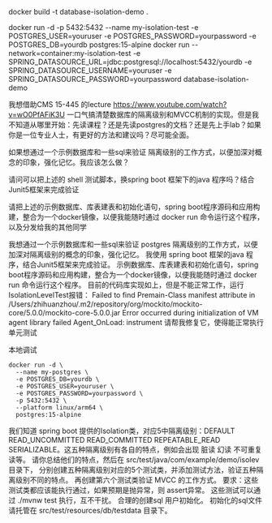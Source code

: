 

docker build -t database-isolation-demo .


docker run -d -p 5432:5432 --name my-isolation-test -e POSTGRES_USER=youruser -e POSTGRES_PASSWORD=yourpassword -e POSTGRES_DB=yourdb  postgres:15-alpine
docker run --network=container:my-isolation-test  -e SPRING_DATASOURCE_URL=jdbc:postgresql://localhost:5432/yourdb -e SPRING_DATASOURCE_USERNAME=youruser -e SPRING_DATASOURCE_PASSWORD=yourpassword  database-isolation-demo


我想借助CMS 15-445 的lecture https://www.youtube.com/watch?v=wO0PfAFiK3U 一口气搞清楚数据库的隔离级别和MVCC机制的实现。但是我不知道从哪里开始：先读课程？还是先读postgres的文档？还是先上手lab？如果你是一位专业人士，有更好的方法和建议吗？尽可能全面。

如果想通过一个示例数据库和一些sql来验证 隔离级别的工作方式，以便加深对概念的印象，强化记忆。我应该怎么做？

请问可以把上述的 shell 测试脚本，换spring boot 框架下的java 程序吗？结合Junit5框架来完成验证

请把上述的示例数据库、库表建表和初始化语句，spring boot程序源码和应用构建，整合为一个docker镜像，以便我能随时通过 docker run 命令运行这个程序，以及分发给我的其他同学



我想通过一个示例数据库和一些sql来验证 postgres 隔离级别的工作方式，以便加深对隔离级别的概念的印象，强化记忆。
我使用 spring boot 框架的java 程序，结合Junit5框架来完成验证。
示例数据库、库表建表和初始化语句，spring boot程序源码和应用构建，整合为一个docker镜像，以便我能随时通过 docker run 命令运行这个程序。
目前的代码库实现如上，但是不能正常工作，运行 IsolationLevelTest报错：
Failed to find Premain-Class manifest attribute in /Users/zhihuanzhou/.m2/repository/org/mockito/mockito-core/5.0.0/mockito-core-5.0.0.jar
Error occurred during initialization of VM
agent library failed Agent_OnLoad: instrument
请帮我修复它，使得能正常执行单元测试

本地调试

```base
docker run -d \
  --name my-postgres \
  -e POSTGRES_DB=yourdb \
  -e POSTGRES_USER=youruser \
  -e POSTGRES_PASSWORD=yourpassword \
  -p 5432:5432 \
  --platform linux/arm64 \
  postgres:15-alpine

```



我们知道 spring boot 提供的Isolation类，对应5中隔离级别：DEFAULT
READ_UNCOMMITTED
READ_COMMITTED
REPEATABLE_READ
SERIALIZABLE。这五种隔离级别有各自的特点，例如会出现 脏读 幻读 不可重复读等。
请你总结他们的特点，然后在 src/test/java/com/example/demo/isolev 目录下，
分别创建五种隔离级别对应的5个测试类，并添加测试方法，验证五种隔离级别不同的特点。
再创建第六个测试类验证 MVCC 的工作方式。 
要求：这些测试类都应该能执行通过，如果预期是抛异常，则 assert异常。 
这些测试可以通过 ./mvnw test 执行，互不干扰。 合理的创建sql 用户初始化。
初始化的sql文件请托管在 src/test/resources/db/testdata 目录下。